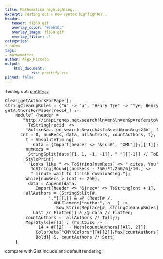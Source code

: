 ```yaml
---
title: Mathematica highlighting...
excerpt: Testing out a new syntax highlighter..
header:
   teaser: fl360.gif
   overlay_color: "#5e616c"
   overlay_image: fl360.gif
   overlay_filter: .4
categories:
- notes
tags:
- mathematica
author: Alex_Piccolo
output:
    html_document:
            css: prettify.css
pinned: false
---
```


Testing out: [prettify.js](https://github.com/halirutan/Mathematica-Source-Highlighting)

<pre class="prettyprint">
Clear[getAuthorsForPaper];
stringCleanupRules = {"ü" -> "u", "Henry Tye" -> "Tye, Henry"};
getAuthorsForPaper[recid_] :=
    Module[ {header =
       "http://inspirehep.net/search?ln=en&ln=en&p=refersto%3Arecid%3A" <>
         ToString[recid] <>
        "&of=xe&action_search=Search&sf=&so=d&rm=&rg=250", firstBatch,
      cnt = 0, numRecs, data, allAuthors, countAuthors, t},
        t = AbsoluteTiming[
           data = {Import[header <> "&sc=0", "XML"]};][[1]];
        numRecs =
         StringSplit[data[[1, 1, -1, -1]], " "][[-1]] // ToExpression;
        StylePrint[
         "Looks like " <> ToString[numRecs] <> " cites. You've got a " <>
          ToString[Round[(numRecs - 250)*t/250/6]/10.] <>
          " minute wait to finish downloading."];
        While[numRecs > (cnt += 250),
         data = Append[data,
            Import[header <> "&jrec=" <> ToString[cnt + 1], "XML"]];];
        allAuthors = (StringSplit[#,
                 ","][[1]] & /@ (Reap[# /.
                   XMLElement["author", a___] :>
                    Sow[StringReplace[#, stringCleanupRules] & /@ {a}]] //
           Last // Flatten)) & /@ data // Flatten;
        countAuthors = (allAuthors // Tally);
        Map[Style[#[[1]], {FontSize ->
             14 + #[[2]] - Mean[countAuthors[[All, 2]]],
            ColorData["CMYKColors"][#[[2]]/Max[countAuthors[[All, 2]]]],
            Bold}] &, countAuthors // Sort]
    ]
</pre>

compare with Gist include and default rendering:
<script src="https://gist.github.com/drjjmc/fe09d3fd267c5d2a6112af0377da223f.js"></script>
